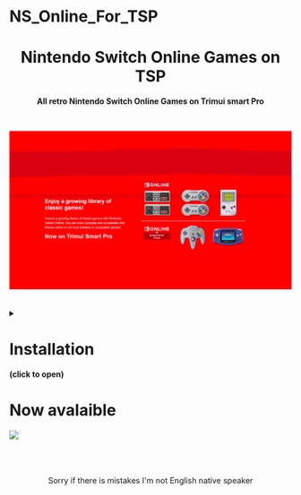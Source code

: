 # NS_Online_For_TSP
<h1 align="center"> Nintendo Switch Online Games on TSP </h1>

<p align="center"> <b> All retro Nintendo Switch Online Games on Trimui smart Pro </b> </p>

<br>

<p align="center"> <img src="https://github.com/SKINOX21/NS_Online_For_TSP/blob/Pictures/Presentation.png"/> </p>
<br>
<details> <summary> <h1>Installation</h1> <b>(click to open)</b> </summary>
To install the folder, download the files with the link just under, use the link to get the roms and copy the folders in "Best" folder of your TSP.
 <br>
https://drive.google.com/drive/folders/1Mdw2x34kGquDUmsuSHU3wk64_qsszyNY?usp=drive_link
</details>
<h1> Now avalaible </h1>
<p> <img src="https://github.com/SKINOX21/NS_Online_For_TSP/blob/Pictures/Game%20Boy%20%E2%80%93%20Nintendo%20Switch%20Online.png"/></p>
<br>
<br>
<p align="center">Sorry if there is mistakes I'm not English native speaker </p>
